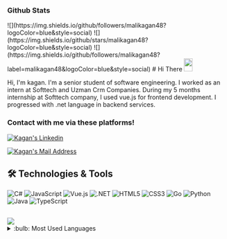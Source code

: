 
<h3>Github Stats</h3>
![](https://img.shields.io/github/followers/malikagan48?logoColor=blue&style=social)
![](https://img.shields.io/github/stars/malikagan48?logoColor=blue&style=social)
 ![](https://img.shields.io/github/followers/malikagan48?label=malikagan48&logoColor=blue&style=social)
# Hi There <img src="https://media.giphy.com/media/hvRJCLFzcasrR4ia7z/giphy.gif" width="20px" height="30px"/>

<p> Hi, I'm kagan. I'm a senior student of software engineering. I worked as an intern at Softtech and Uzman Crm Companies.
During my 5 months internship at Softtech company, I used vue.js for frontend development. I progressed with .net language in backend services. <br />
  
### Contact with me via these platforms! 
  <a href="https://www.linkedin.com/in/mustafaalikagankucuk/" target="_blank" rel="nofollow"><img alt="Kagan's Linkedin" src="https://img.shields.io/badge/LinkedIn-0077B5?style=for-the-badge&logo=linkedin&logoColor=white" /></a> 
  
  <a href="mailto:mustafa.ali.kagan@gmail.com" target="_blank" rel="nofollow"><img alt="Kagan's Mail Address" src="https://img.shields.io/badge/Gmail-D14836?style=for-the-badge&logo=gmail&logoColor=white" /></a> 
  
 ## 🛠 Technologies & Tools 
<div> 
<img alt="C#" src="https://img.shields.io/badge/c%23-%23239120.svg?style=for-the-badge&logo=c-sharp&logoColor=white"></img> 
<img alt="JavaScript" src="https://img.shields.io/badge/JavaScript-F7DF1E?style=for-the-badge&logo=javascript&logoColor=black"></img>
<img alt="Vue.js" src="https://img.shields.io/badge/vuejs-%2335495e.svg?style=for-the-badge&logo=vuedotjs&logoColor=%234FC08D"></img>
<img alt=".NET" src="https://img.shields.io/badge/.NET-5C2D91?style=for-the-badge&logo=.net&logoColor=white"></img>
<img alt="HTML5" src="https://img.shields.io/badge/HTML5-E34F26?style=for-the-badge&logo=html5&logoColor=white"></img>
<img alt="CSS3" src="https://img.shields.io/badge/CSS3-1572B6?style=for-the-badge&logo=css3&logoColor=white"></img>
<img alt="Go" src="https://img.shields.io/badge/go-%2300ADD8.svg?style=for-the-badge&logo=go&logoColor=white"></img>
<img alt="Python" src="https://img.shields.io/badge/Python-14354C?style=for-the-badge&logo=python&logoColor=white"></img>
<img alt="Java" src="https://img.shields.io/badge/java-%23ED8B00.svg?style=for-the-badge&logo=java&logoColor=white"></img>
<img alt="TypeScript"  src="https://img.shields.io/badge/typescript-%23007ACC.svg?style=for-the-badge&logo=typescript&logoColor=white"></img>
</div>
<img style='margin-top:30px' src="https://github-readme-stats.vercel.app/api?username=malikagan48&show_icons=true">
<details>
<summary>:bulb: Most Used  Languages</summary>
<img src="https://github-readme-stats.vercel.app/api/top-langs/?username=malikagan48&layout=compact">
</details>
